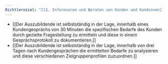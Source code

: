 ```yaml
---
Richtlernziel: "[[2. Informieren und Beraten von Kunden und Kundinnen]]"
---
```

- [[Der Auszubildende ist selbstständig in der Lage, innerhalb eines Kundengesprächs von 30 Minuten die spezifischen Bedarfe des Kunden durch gezielte Fragestellung zu ermitteln und diese in einem Gesprächsprotokoll zu dokumentieren.]]
- [[Der Auszubildende ist selbstständig in der Lage, innerhalb von drei Tagen nach Kundengesprächen die ermittelten Bedarfe zu analysieren und diese verschiedenen Zielgruppenprofilen zuzuordnen.]]
